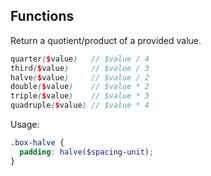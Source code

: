 
## Functions

Return a quotient/product of a provided value.

```scss
quarter($value)   // $value / 4
third($value)     // $value / 3
halve($value)     // $value / 2
double($value)    // $value * 2
triple($value)    // $value * 3
quadruple($value) // $value * 4
```

Usage:

```scss
.box-halve {
  padding: halve($spacing-unit);
}
```
